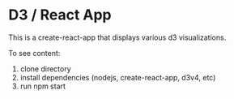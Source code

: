 # D3 / React App

This is a create-react-app that displays various d3 visualizations.

To see content:
1. clone directory
2. install dependencies (nodejs, create-react-app, d3v4, etc)
3. run npm start
